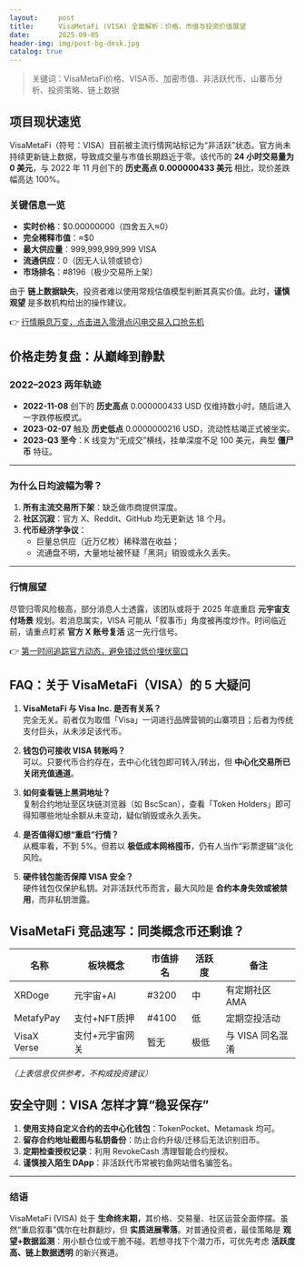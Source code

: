 ```yaml
---
layout:     post
title:      VisaMetaFi (VISA) 全面解析：价格、市值与投资价值展望
date:       2025-09-05
header-img: img/post-bg-desk.jpg
catalog: true
---
```


> 关键词：VisaMetaFi价格、VISA币、加密市值、非活跃代币、山寨币分析、投资策略、链上数据

## 项目现状速览

VisaMetaFi（符号：VISA）目前被主流行情网站标记为“非活跃”状态。官方尚未持续更新链上数据，导致成交量与市值长期趋近于零。该代币的 **24 小时交易量为 0 美元**，与 2022 年 11 月创下的 **历史高点 0.000000433 美元** 相比，现价差跌幅高达 100%。

### 关键信息一览
- **实时价格**：$0.00000000（四舍五入≈0）
- **完全稀释市值**：≈$0
- **最大供应量**：999,999,999,999 VISA
- **流通供应**：0（因无人认领或锁仓）
- **市场排名**：#8196（极少交易所上架）

由于 **链上数据缺失**，投资者难以使用常规估值模型判断其真实价值。此时，**谨慎观望** 是多数机构给出的操作建议。

👉 [行情瞬息万变，点击进入零滑点闪电交易入口抢先机](https://okxdog.com/)

## 价格走势复盘：从巅峰到静默

### 2022–2023 两年轨迹
- **2022-11-08** 创下的 **历史高点** 0.000000433 USD 仅维持数小时，随后进入一字跌停板模式。
- **2023-02-07** 触及 **历史低点** 0.0000000216 USD，流动性枯竭正式被坐实。
- **2023-Q3 至今**：K 线变为“无成交”横线，挂单深度不足 100 美元，典型 **僵尸币** 特征。

---

### 为什么日均波幅为零？
1. **所有主流交易所下架**：缺乏做市商提供深度。
2. **社区沉寂**：官方 X、Reddit、GitHub 均无更新达 18 个月。
3. **代币经济学争议**：
   - 巨量总供应（近万亿枚）稀释潜在收益；
   - 流通盘不明，大量地址被怀疑「黑洞」销毁或永久丢失。

---

### 行情展望
尽管归零风险极高，部分消息人士透露，该团队或将于 2025 年底重启 **元宇宙支付场景** 规划。若消息属实，VISA 可能从「叙事币」角度被再度炒作。时间临近前，请重点盯紧 **官方 X 账号复活** 这一先行信号。

👉 [第一时间追踪官方动态，避免错过低价埋伏窗口](https://okxdog.com/)

## FAQ：关于 VisaMetaFi（VISA）的 5 大疑问

1. **VisaMetaFi 与 Visa Inc. 是否有关系？**  
   完全无关。前者仅为取借「Visa」一词进行品牌营销的山寨项目；后者为传统支付巨头，从未涉足该代币。

2. **钱包仍可接收 VISA 转账吗？**  
   可以。只要代币合约存在，去中心化钱包即可转入/转出，但 **中心化交易所已关闭充值通道**。

3. **如何查看链上黑洞地址？**  
   复制合约地址至区块链浏览器（如 BscScan），查看「Token Holders」即可得知哪些地址余额从未变动，疑似销毁或永久丢失。

4. **是否值得幻想“重启”行情？**  
   从概率看，不到 5%。但若以 **极低成本网格囤币**，仍有人当作“彩票逻辑”淡化风险。

5. **硬件钱包能否保障 VISA 安全？**  
   硬件钱包仅保护私钥。对非活跃代币而言，最大风险是 **合约本身失效或被禁用**，而非私钥泄露。

## VisaMetaFi 竞品速写：同类概念币还剩谁？

| 名称        | 板块概念        | 市值排名 | 活跃度 | 备注 |
|-------------|------------------|----------|--------|------|
| XRDoge      | 元宇宙+AI        | #3200    | 中     | 有定期社区AMA |
| MetafyPay   | 支付+NFT质押     | #4100    | 低     | 定期空投活动 |
| VisaX Verse | 支付+元宇宙网关  | 暂无     | 极低   | 与 VISA 同名混淆 |

*（上表信息仅供参考，不构成投资建议）*

## 安全守则：VISA 怎样才算“稳妥保存”

1. **使用支持自定义合约的去中心化钱包**：TokenPocket、Metamask 均可。
2. **留存合约地址截图与私钥备份**：防止合约升级/迁移后无法识别旧币。
3. **定期检查授权记录**：利用 RevokeCash 清理智能合约授权。
4. **谨慎接入陌生 DApp**：非活跃代币常被钓鱼网站借名骗签名。

---

### 结语

VisaMetaFi (VISA) 处于 **生命终末期**，其价格、交易量、社区运营全面停摆。虽然“重启叙事”偶尔在社群翻炒，但 **实质进展零落**。对普通投资者，最佳策略是 **观望+数据监测**：用小额仓位或干脆不碰。若想寻找下个潜力币，可优先考虑 **活跃度高、链上数据透明** 的新兴赛道。
